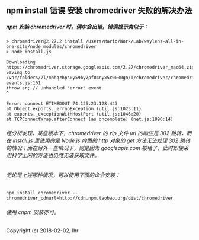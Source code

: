 ## npm install 错误 安装 chromedriver 失败的解决办法



#####  npm 安装 chromedriver 时，偶尔会出错，错误提示类似于：

```
> chromedriver@2.27.2 install /Users/Mario/Work/Lab/waylens-all-in-one-site/node_modules/chromedriver
> node install.js

Downloading https://chromedriver.storage.googleapis.com/2.27/chromedriver_mac64.zip
Saving to /var/folders/7l/mhhqzhps0y59by7pf04nyx5r0000gn/T/chromedriver/chromedriver_mac64.zip
events.js:161
throw er; // Unhandled 'error' event
^

Error: connect ETIMEDOUT 74.125.23.128:443
at Object.exports._errnoException (util.js:1023:11)
at exports._exceptionWithHostPort (util.js:1046:20)
at TCPConnectWrap.afterConnect [as oncomplete] (net.js:1090:14)
```
###### 经分析发现，某些版本下，chromedriver 的 zip 文件 url 的响应是 302 跳转，而在 install.js 里使用的是 Node.js 内置的 http 对象的 get 方法无法处理 302 跳转的情况；而在另外一些情况下，则是因为 googleapis.com 被墙了，此时即使采用科学上网的方法也仍然无法获取文件。

###### 无论是上述哪种情况，可以使用下面的命令安装：

```
npm install chromedriver --chromedriver_cdnurl=http://cdn.npm.taobao.org/dist/chromedriver
```

###### 使用 cnpm 安装亦可。

Copyright (c) 2018-02-02, lhr
